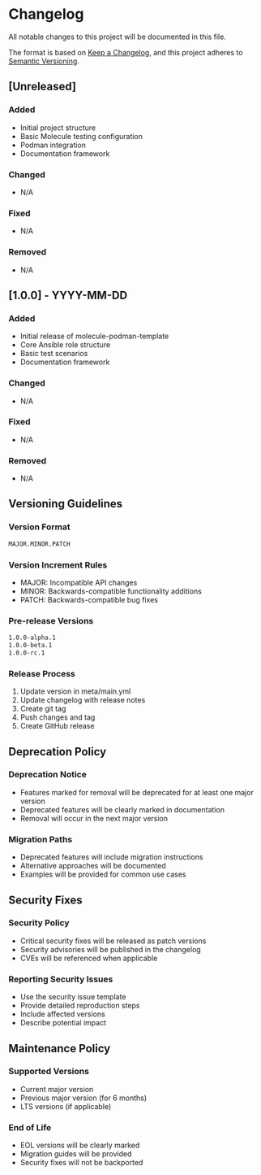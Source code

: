 # Changelog

All notable changes to this project will be documented in this file.

The format is based on [Keep a Changelog](https://keepachangelog.com/en/1.0.0/),
and this project adheres to [Semantic Versioning](https://semver.org/spec/v2.0.0.html).

## [Unreleased]

### Added
- Initial project structure
- Basic Molecule testing configuration
- Podman integration
- Documentation framework

### Changed
- N/A

### Fixed
- N/A

### Removed
- N/A

## [1.0.0] - YYYY-MM-DD

### Added
- Initial release of molecule-podman-template
- Core Ansible role structure
- Basic test scenarios
- Documentation framework

### Changed
- N/A

### Fixed
- N/A

### Removed
- N/A

## Versioning Guidelines

### Version Format
```markdown
MAJOR.MINOR.PATCH
```

### Version Increment Rules
- MAJOR: Incompatible API changes
- MINOR: Backwards-compatible functionality additions
- PATCH: Backwards-compatible bug fixes

### Pre-release Versions
```markdown
1.0.0-alpha.1
1.0.0-beta.1
1.0.0-rc.1
```

### Release Process
1. Update version in meta/main.yml
2. Update changelog with release notes
3. Create git tag
4. Push changes and tag
5. Create GitHub release

## Deprecation Policy

### Deprecation Notice
- Features marked for removal will be deprecated for at least one major version
- Deprecated features will be clearly marked in documentation
- Removal will occur in the next major version

### Migration Paths
- Deprecated features will include migration instructions
- Alternative approaches will be documented
- Examples will be provided for common use cases

## Security Fixes

### Security Policy
- Critical security fixes will be released as patch versions
- Security advisories will be published in the changelog
- CVEs will be referenced when applicable

### Reporting Security Issues
- Use the security issue template
- Provide detailed reproduction steps
- Include affected versions
- Describe potential impact

## Maintenance Policy

### Supported Versions
- Current major version
- Previous major version (for 6 months)
- LTS versions (if applicable)

### End of Life
- EOL versions will be clearly marked
- Migration guides will be provided
- Security fixes will not be backported
